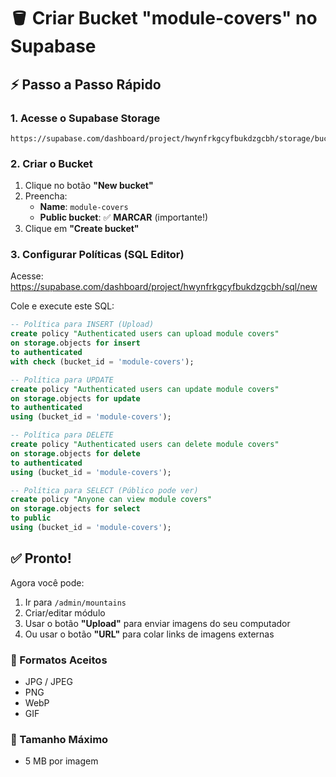 # 🪣 Criar Bucket "module-covers" no Supabase

## ⚡ Passo a Passo Rápido

### 1. Acesse o Supabase Storage
```
https://supabase.com/dashboard/project/hwynfrkgcyfbukdzgcbh/storage/buckets
```

### 2. Criar o Bucket
1. Clique no botão **"New bucket"**
2. Preencha:
   - **Name**: `module-covers`
   - **Public bucket**: ✅ **MARCAR** (importante!)
3. Clique em **"Create bucket"**

### 3. Configurar Políticas (SQL Editor)

Acesse: https://supabase.com/dashboard/project/hwynfrkgcyfbukdzgcbh/sql/new

Cole e execute este SQL:

```sql
-- Política para INSERT (Upload)
create policy "Authenticated users can upload module covers"
on storage.objects for insert
to authenticated
with check (bucket_id = 'module-covers');

-- Política para UPDATE
create policy "Authenticated users can update module covers"
on storage.objects for update
to authenticated
using (bucket_id = 'module-covers');

-- Política para DELETE
create policy "Authenticated users can delete module covers"
on storage.objects for delete
to authenticated
using (bucket_id = 'module-covers');

-- Política para SELECT (Público pode ver)
create policy "Anyone can view module covers"
on storage.objects for select
to public
using (bucket_id = 'module-covers');
```

## ✅ Pronto!

Agora você pode:
1. Ir para `/admin/mountains`
2. Criar/editar módulo
3. Usar o botão **"Upload"** para enviar imagens do seu computador
4. Ou usar o botão **"URL"** para colar links de imagens externas

### 📝 Formatos Aceitos
- JPG / JPEG
- PNG
- WebP
- GIF

### 📏 Tamanho Máximo
- 5 MB por imagem

